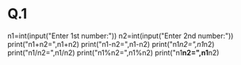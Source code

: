 # Q.1
n1=int(input("Enter 1st number:")) n2=int(input("Enter 2nd number:"))  print("n1+n2=",n1+n2) 
print("n1-n2=",n1-n2) print("n1*n2=",n1*n2) print("n1/n2=",n1/n2) print("n1%n2=",n1%n2) print("n1**n2=",n1**n2)
